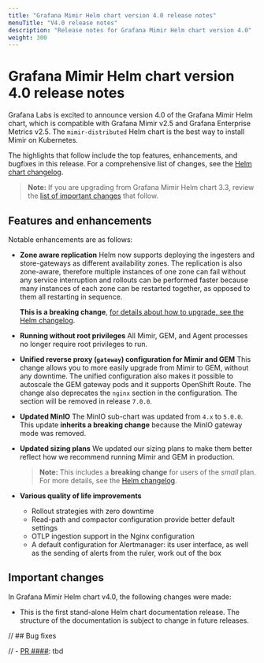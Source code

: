 ```yaml
---
title: "Grafana Mimir Helm chart version 4.0 release notes"
menuTitle: "V4.0 release notes"
description: "Release notes for Grafana Mimir Helm chart version 4.0"
weight: 300
---
```


# Grafana Mimir Helm chart version 4.0 release notes

Grafana Labs is excited to announce version 4.0 of the Grafana Mimir Helm chart, which is compatible with Grafana Mimir v2.5 and Grafana Enterprise Metrics v2.5. The `mimir-distributed` Helm chart is the best way to install Mimir on Kubernetes.

The highlights that follow include the top features, enhancements, and bugfixes in this release. For a comprehensive list of changes, see the [Helm chart changelog](https://github.com/grafana/mimir/tree/main/operations/helm/charts/mimir-distributed/CHANGELOG.md).

> **Note:** If you are upgrading from Grafana Mimir Helm chart 3.3, review the [list of important changes](#important-changes) that follow.

## Features and enhancements

Notable enhancements are as follows:

- **Zone aware replication**
  Helm now supports deploying the ingesters and store-gateways as different availability zones. The replication is also zone-aware, therefore multiple instances of one zone can fail without any service interruption and rollouts can be performed faster because many instances of each zone can be restarted together, as opposed to them all restarting in sequence.

  **This is a breaking change**, [for details about how to upgrade, see the Helm changelog](https://github.com/grafana/mimir/blob/main/operations/helm/charts/mimir-distributed/CHANGELOG.md).

- **Running without root privileges**
  All Mimir, GEM, and Agent processes no longer require root privileges to run.

- **Unified reverse proxy (`gateway`) configuration for Mimir and GEM**
  This change allows you to more easily upgrade from Mimir to GEM, without any downtime. The unified configuration also makes it possible to autoscale the GEM gateway pods and it supports OpenShift Route. The change also deprecates the `nginx` section in the configuration. The section will be removed in release `7.0.0`.

- **Updated MinIO**
  The MinIO sub-chart was updated from `4.x` to `5.0.0`. This update **inherits a breaking change** because the MinIO gateway mode was removed.

- **Updated sizing plans**
  We updated our sizing plans to make them better reflect how we recommend running Mimir and GEM in production.
  > **Note:** This includes a **breaking change** for users of the _small_ plan. For more details, see the [Helm changelog](https://github.com/grafana/mimir/blob/main/operations/helm/charts/mimir-distributed/CHANGELOG.md).

- **Various quality of life improvements**
  - Rollout strategies with zero downtime
  - Read-path and compactor configuration provide better default settings
  - OTLP ingestion support in the Nginx configuration
  - A default configuration for Alertmanager: its user interface, as well as the sending of alerts from the ruler, work out of the box

## Important changes

In Grafana Mimir Helm chart v4.0, the following changes were made:

- This is the first stand-alone Helm chart documentation release. The structure of the documentation is subject to change in future releases.

// ## Bug fixes

// - [PR ####](https://github.com/grafana/mimir/pull/####): tbd
